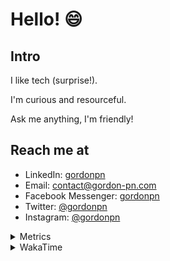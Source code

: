 # Hello! 😄

## Intro

I like tech (surprise!).

I'm curious and resourceful.

Ask me anything, I'm friendly!

## Reach me at

- LinkedIn: [gordonpn](https://www.linkedin.com/in/gordonpn/)
- Email: [contact@gordon-pn.com](mailto:contact@gordon-pn.com)
- Facebook Messenger: [gordonpn](https://www.messenger.com/t/Gordonpn)
- Twitter: [@gordonpn](https://twitter.com/Gordonpn)
- Instagram: [@gordonpn](https://www.instagram.com/gordonpn/)

<details>
  <summary>Metrics</summary>

  <img align="center" src="https://github.com/gordonpn/gordonpn/blob/master/github-metrics.svg" alt="GitHub Metrics">

</details>

<details>
  <summary>WakaTime</summary>

  <!--START_SECTION:waka-->
📊 **This Week I Spent My Time On** 

```text
💬 Programming Languages: 
Java                     3 hrs 20 mins       █████████████████████░░░░   84.82 % 
JSON                     18 mins             ██░░░░░░░░░░░░░░░░░░░░░░░   07.65 % 
Other                    10 mins             █░░░░░░░░░░░░░░░░░░░░░░░░   04.47 % 
Brazil Dependency Config 7 mins              █░░░░░░░░░░░░░░░░░░░░░░░░   02.98 % 
Text                     0 secs              ░░░░░░░░░░░░░░░░░░░░░░░░░   00.07 % 

🔥 Editors: 
Intellijidea             2 hrs 15 mins       ██████████████░░░░░░░░░░░   57.56 % 
IntelliJ                 1 hr 29 mins        █████████░░░░░░░░░░░░░░░░   37.97 % 
VS Code                  10 mins             █░░░░░░░░░░░░░░░░░░░░░░░░   04.47 % 
```


 Last Updated on 07/01/2024 16:19:56 UTC
<!--END_SECTION:waka-->
</details>
